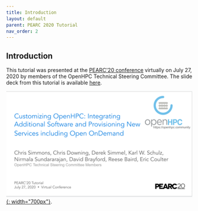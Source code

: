 ```yaml
---
title: Introduction
layout: default
parent: PEARC 2020 Tutorial
nav_order: 2
---
```


## Introduction

This tutorial was presented at the [PEARC'20
conference](https://pearc.hosting2.acm.org/pearc20/program/schedule/)
virtually on July 27, 2020 by members of the OpenHPC Technical Steering
Committee. The slide deck from this tutorial is available
[here](https://docs.google.com/presentation/d/1h5rx6OV7PwP8OxhX-2NlKTA0HS9MrrKIvFosbiytBg0/edit?ts=5f0df077#slide=id.g5d38bd71a2_0_120).

[![pearc19](../images/PEARC20.png){: width="700px"}](https://docs.google.com/presentation/d/1h5rx6OV7PwP8OxhX-2NlKTA0HS9MrrKIvFosbiytBg0).


